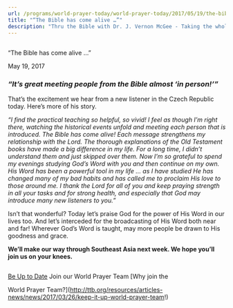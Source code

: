 ```yaml
---
url: /programs/world-prayer-today/world-prayer-today/2017/05/19/the-bible-has-come-alive
title: "“The Bible has come alive …”"
description: "Thru the Bible with Dr. J. Vernon McGee - Taking the whole Word to the whole world"
---
```







## 
 “The Bible has come alive …”


May 19, 2017




### *“It’s great meeting people from the Bible almost ‘in person!’”*


That’s the excitement we hear from a new listener in the Czech Republic today. Here’s more of his story.


*“I find the practical teaching so helpful, so vivid! I feel as though I’m right there, watching the historical events unfold and meeting each person that is introduced. The Bible has come alive! Each message strengthens my relationship with the Lord. The thorough explanations of the Old Testament books have made a big difference in my life. For a long time, I didn’t understand them and just skipped over them. Now I’m so grateful to spend my evenings studying God’s Word with you and then continue on my own. His Word has been a powerful tool in my life … as I have studied He has changed many of my bad habits and has called me to proclaim His love to those around me. I thank the Lord for all of you and keep praying strength in all your tasks and for strong health, and especially that God may introduce many new listeners to you.”*


Isn’t that wonderful? Today let’s praise God for the power of His Word in our lives too. And let’s interceded for the broadcasting of His Word both near and far! Wherever God’s Word is taught, may more people be drawn to His goodness and grace.


**We’ll make our way through Southeast Asia next week. We hope you’ll join us on your knees.**





## 




[Be Up to Date](http://feeds.feedburner.com/WorldPrayerToday "World Prayer Today RSS Feed")
Join our World Prayer Team
[Why join the  

World Prayer Team?](http://ttb.org/resources/articles-news/news/2017/03/26/keep-it-up-world-prayer-team!)




